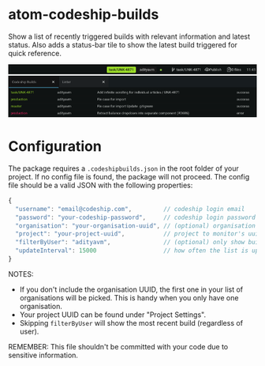 # atom-codeship-builds
Show a list of recently triggered builds with relevant information and latest status. Also adds a status-bar tile to show the latest build triggered for quick reference.

![Status bar tile](./screenshots/statusbar.png)
![Dock pane](./screenshots/dock.png)

# Configuration
The package requires a `.codeshipbuilds.json` in the root folder of your project. If no config file is found, the package will not proceed. The config file should be a valid JSON with the following properties:

```javascript
{
  "username": "email@codeship.com",         // codeship login email
  "password": "your-codeship-password",     // codeship login password
  "organisation": "your-organisation-uuid", // (optional) organisation's uuid
  "project": "your-project-uuid",           // project to monitor's uuid
  "filterByUser": "adityavm",               // (optional) only show builds by this user in status-bar
  "updateInterval": 15000                   // how often the list is updated
}
```

NOTES:
* If you don't include the organisation UUID, the first one in your list of organisations will be picked. This is handy when you only have one organisation.
* Your project UUID can be found under "Project Settings".
* Skipping `filterByUser` will show the most recent build (regardless of user).

REMEMBER: This file shouldn't be committed with your code due to sensitive information.
